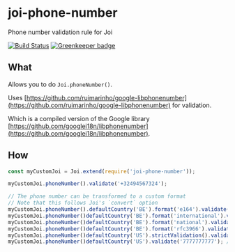 # joi-phone-number

Phone number validation rule for Joi

[![Build Status](https://travis-ci.org/Salesflare/joi-phone-number.svg?branch=master)](https://travis-ci.org/Salesflare/joi-phone-number)
[![Greenkeeper badge](https://badges.greenkeeper.io/Salesflare/joi-phone-number.svg)](https://greenkeeper.io/)

## What

Allows you to do `Joi.phoneNumber()`.

Uses [https://github.com/ruimarinho/google-libphonenumber](https://github.com/ruimarinho/google-libphonenumber) for validation.

Which is a compiled version of the Google library [https://github.com/googlei18n/libphonenumber](https://github.com/googlei18n/libphonenumber).

## How

```js
const myCustomJoi = Joi.extend(require('joi-phone-number'));

myCustomJoi.phoneNumber().validate('+32494567324');

// The phone number can be transformed to a custom format
// Note that this follows Joi's `convert` option
myCustomJoi.phoneNumber().defaultCountry('BE').format('e164').validate('494322456'); // '+32494322456'
myCustomJoi.phoneNumber()defaultCountry('BE').format('international').validate('494322456'); // '+32 494 32 24 56'
myCustomJoi.phoneNumber()defaultCountry('BE').format('national').validate('494322456'); // '0494 32 24 56'
myCustomJoi.phoneNumber()defaultCountry('BE').format('rfc3966').validate('494322456'); // 'tel:+32-494-32-24-56'
myCustomJoi.phoneNumber()defaultCountry('US').strictValidation().validate('7777777777'); // validation error
myCustomJoi.phoneNumber()defaultCountry('US').validate('7777777777'); // 7777777777
```
